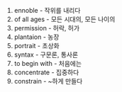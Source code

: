 1. ennoble - 작위를 내리다
2. of all ages - 모든 시대의, 모든 나이의
3. permission - 허락, 허가
4. plantaion - 농장
5. portrait - 초상화
6. syntax - 구문론, 통사론
7. to begin with - 처음에는
8. concentrate - 집중하다
9. constrain - ~하게 만들다
